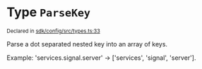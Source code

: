 # Type `ParseKey`
<sub>Declared in [sdk/config/src/types.ts:33](https://github.com/dxos/dxos/blob/52455dba3/packages/sdk/config/src/types.ts#L33)</sub>


Parse a dot separated nested key into an array of keys.

Example: 'services.signal.server' -> ['services', 'signal', 'server'].



